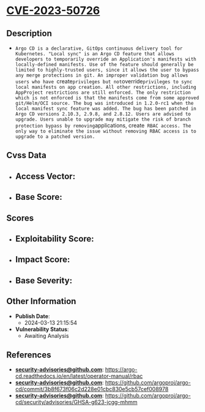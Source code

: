 
# [CVE-2023-50726](https://cve.mitre.org/cgi-bin/cvename.cgi?name=CVE-2023-50726)

## Description

- `Argo CD is a declarative, GitOps continuous delivery tool for Kubernetes. "Local sync" is an Argo CD feature that allows developers to temporarily override an Application's manifests with locally-defined manifests. Use of the feature should generally be limited to highly-trusted users, since it allows the user to bypass any merge protections in git. An improper validation bug allows users who have `create` privileges but not `override` privileges to sync local manifests on app creation. All other restrictions, including AppProject restrictions are still enforced. The only restriction which is not enforced is that the manifests come from some approved git/Helm/OCI source. The bug was introduced in 1.2.0-rc1 when the local manifest sync feature was added. The bug has been patched in Argo CD versions 2.10.3, 2.9.8, and 2.8.12. Users are advised to upgrade. Users unable to upgrade may mitigate the risk of branch protection bypass by removing `applications, create` RBAC access. The only way to eliminate the issue without removing RBAC access is to upgrade to a patched version.`

## Cvss Data

- **Access Vector**:
  - 
- **Base Score**:
  - 

## Scores

- **Exploitability Score**:
  - 
- **Impact Score**:
  - 
- **Base Severity**:
  - 

## Other Information

- **Publish Date**:
  - 2024-03-13 21:15:54
- **Vulnerability Status**:
  - Awaiting Analysis

## References

- **security-advisories@github.com**: https://argo-cd.readthedocs.io/en/latest/operator-manual/rbac
- **security-advisories@github.com**: https://github.com/argoproj/argo-cd/commit/3b8f673f06c2d228e01cbc830e5cb57cef008978
- **security-advisories@github.com**: https://github.com/argoproj/argo-cd/security/advisories/GHSA-g623-jcgg-mhmm

